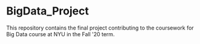 # BigData_Project
This repository contains the final project contributing to the coursework for Big Data course at NYU in the Fall '20 term.
